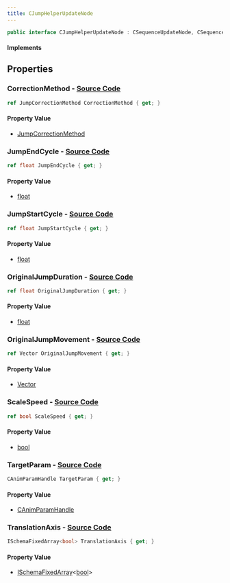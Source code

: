 ```yaml
---
title: CJumpHelperUpdateNode
---
```


```csharp
public interface CJumpHelperUpdateNode : CSequenceUpdateNode, CSequenceUpdateNodeBase, CLeafUpdateNode, CAnimUpdateNodeBase, ISchemaClass<CAnimUpdateNodeBase>, ISchemaClass<CLeafUpdateNode>, ISchemaClass<CSequenceUpdateNodeBase>, ISchemaClass<CSequenceUpdateNode>, ISchemaClass<CJumpHelperUpdateNode>, ISchemaField, ISchemaClass, INativeHandle
```

#### Implements

## Properties

### **CorrectionMethod** - [Source Code](https://github.com/swiftly-solution/swiftlys2/blob/main/managed/src/SwiftlyS2.Generated/Schemas/Interfaces/CJumpHelperUpdateNode.cs#L26)

```csharp
ref JumpCorrectionMethod CorrectionMethod { get; }
```

#### Property Value

- [JumpCorrectionMethod](/docs/api/shared/schemadefinitions/jumpcorrectionmethod)

### **JumpEndCycle** - [Source Code](https://github.com/swiftly-solution/swiftlys2/blob/main/managed/src/SwiftlyS2.Generated/Schemas/Interfaces/CJumpHelperUpdateNode.cs#L24)

```csharp
ref float JumpEndCycle { get; }
```

#### Property Value

- [float](https://learn.microsoft.com/dotnet/api/system.single)

### **JumpStartCycle** - [Source Code](https://github.com/swiftly-solution/swiftlys2/blob/main/managed/src/SwiftlyS2.Generated/Schemas/Interfaces/CJumpHelperUpdateNode.cs#L22)

```csharp
ref float JumpStartCycle { get; }
```

#### Property Value

- [float](https://learn.microsoft.com/dotnet/api/system.single)

### **OriginalJumpDuration** - [Source Code](https://github.com/swiftly-solution/swiftlys2/blob/main/managed/src/SwiftlyS2.Generated/Schemas/Interfaces/CJumpHelperUpdateNode.cs#L20)

```csharp
ref float OriginalJumpDuration { get; }
```

#### Property Value

- [float](https://learn.microsoft.com/dotnet/api/system.single)

### **OriginalJumpMovement** - [Source Code](https://github.com/swiftly-solution/swiftlys2/blob/main/managed/src/SwiftlyS2.Generated/Schemas/Interfaces/CJumpHelperUpdateNode.cs#L18)

```csharp
ref Vector OriginalJumpMovement { get; }
```

#### Property Value

- [Vector](/docs/api/shared/natives/vector)

### **ScaleSpeed** - [Source Code](https://github.com/swiftly-solution/swiftlys2/blob/main/managed/src/SwiftlyS2.Generated/Schemas/Interfaces/CJumpHelperUpdateNode.cs#L30)

```csharp
ref bool ScaleSpeed { get; }
```

#### Property Value

- [bool](https://learn.microsoft.com/dotnet/api/system.boolean)

### **TargetParam** - [Source Code](https://github.com/swiftly-solution/swiftlys2/blob/main/managed/src/SwiftlyS2.Generated/Schemas/Interfaces/CJumpHelperUpdateNode.cs#L16)

```csharp
CAnimParamHandle TargetParam { get; }
```

#### Property Value

- [CAnimParamHandle](/docs/api/shared/schemadefinitions/canimparamhandle)

### **TranslationAxis** - [Source Code](https://github.com/swiftly-solution/swiftlys2/blob/main/managed/src/SwiftlyS2.Generated/Schemas/Interfaces/CJumpHelperUpdateNode.cs#L28)

```csharp
ISchemaFixedArray<bool> TranslationAxis { get; }
```

#### Property Value

- [ISchemaFixedArray](/docs/api/shared/schemas/ischemafixedarray-1)<[bool](https://learn.microsoft.com/dotnet/api/system.boolean)>

